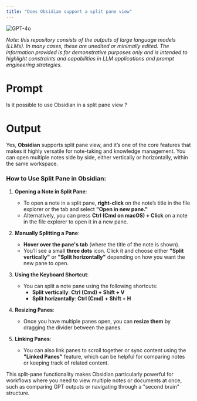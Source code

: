 ```yaml
---
title: "Does Obsidian support a split pane view"
---
```

![GPT-4o](https://img.shields.io/badge/GPT--4o-3333FF?style=for-the-badge&logo=openai&logoColor=white)



*Note: this repository consists of the outputs of large language models (LLMs). In many cases, these are unedited or minimally edited. The information provided is for demonstrative purposes only and is intended to highlight constraints and capabilities in LLM applications and prompt engineering strategies.*


# Prompt

Is it possible to use Obsidian in a split pane view ?

# Output

Yes, **Obsidian** supports split pane view, and it’s one of the core features that makes it highly versatile for note-taking and knowledge management. You can open multiple notes side by side, either vertically or horizontally, within the same workspace.

### How to Use Split Pane in Obsidian:

1. **Opening a Note in Split Pane**:
   - To open a note in a split pane, **right-click** on the note’s title in the file explorer or the tab and select **"Open in new pane."**
   - Alternatively, you can press **Ctrl (Cmd on macOS) + Click** on a note in the file explorer to open it in a new pane.

2. **Manually Splitting a Pane**:
   - **Hover over the pane's tab** (where the title of the note is shown).
   - You’ll see a small **three dots** icon. Click it and choose either **"Split vertically"** or **"Split horizontally"** depending on how you want the new pane to open.

3. **Using the Keyboard Shortcut**:
   - You can split a note pane using the following shortcuts:
     - **Split vertically**: **Ctrl (Cmd) + Shift + V**
     - **Split horizontally**: **Ctrl (Cmd) + Shift + H**

4. **Resizing Panes**:
   - Once you have multiple panes open, you can **resize them** by dragging the divider between the panes.

5. **Linking Panes**:
   - You can also link panes to scroll together or sync content using the **"Linked Panes"** feature, which can be helpful for comparing notes or keeping track of related content.

This split-pane functionality makes Obsidian particularly powerful for workflows where you need to view multiple notes or documents at once, such as comparing GPT outputs or navigating through a "second brain" structure.